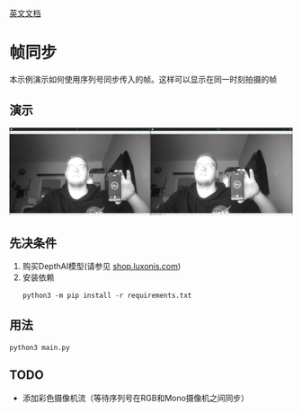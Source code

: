 [英文文档](README.md)

# 帧同步

本示例演示如何使用序列号同步传入的帧。这样可以显示在同一时刻拍摄的帧

## 演示

![demo](assets/demo.png)

## 先决条件

1. 购买DepthAI模型(请参见 [shop.luxonis.com](https://shop.luxonis.com/))
2. 安装依赖
   ```
   python3 -m pip install -r requirements.txt
   ```

## 用法

```
python3 main.py
```

## TODO

- 添加彩色摄像机流（等待序列号在RGB和Mono摄像机之间同步）